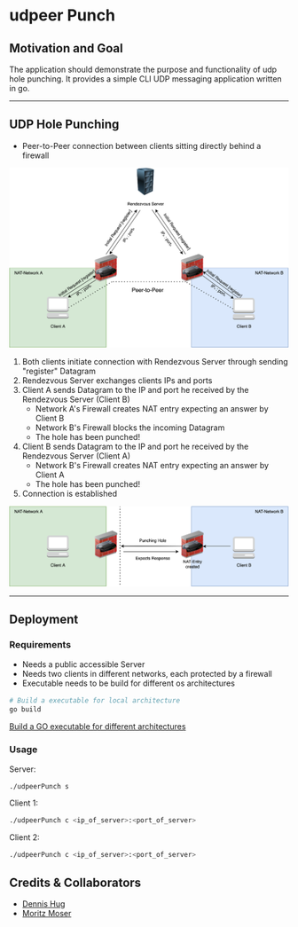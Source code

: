 # udpeer Punch

## Motivation and Goal
The application should demonstrate the purpose and functionality of udp hole punching. 
It provides a simple CLI UDP messaging application written in go. 

***

## UDP Hole Punching 
- Peer-to-Peer connection between clients sitting directly behind a firewall 

![udpHolePunching](doc/udpHolePunching.png)

1. Both clients initiate connection with Rendezvous Server through sending "register" Datagram
2. Rendezvous Server exchanges clients IPs and ports
3. Client A sends Datagram to the IP and port he received by the Rendezvous Server (Client B)
    - Network A's Firewall creates NAT entry expecting an answer by Client B 
    - Network B's Firewall blocks the incoming Datagram 
    - The hole has been punched!
4. Client B sends Datagram to the IP and port he received by the Rendezvous Server (Client A)
    - Network B's Firewall creates NAT entry expecting an answer by Client A 
    - The hole has been punched! 
5. Connection is established

![punchTheHole](doc/punchingTheHole.png)

***
## Deployment 

### Requirements 
- Needs a public accessible Server 
- Needs two clients in different networks, each protected by a firewall
- Executable needs to be build for different os architectures
```Bash
# Build a executable for local architecture 
go build 
```
[Build a GO executable for different architectures](https://www.digitalocean.com/community/tutorials/how-to-build-go-executables-for-multiple-platforms-on-ubuntu-16-04)

### Usage

Server: 
```Bash
./udpeerPunch s
```

Client 1: 
```Bash
./udpeerPunch c <ip_of_server>:<port_of_server>
```

Client 2:
```Bash
./udpeerPunch c <ip_of_server>:<port_of_server>
```

## Credits & Collaborators

- [Dennis Hug](https://github.com/hugson-d)
- [Moritz Moser](https://github.com/Pondo18)